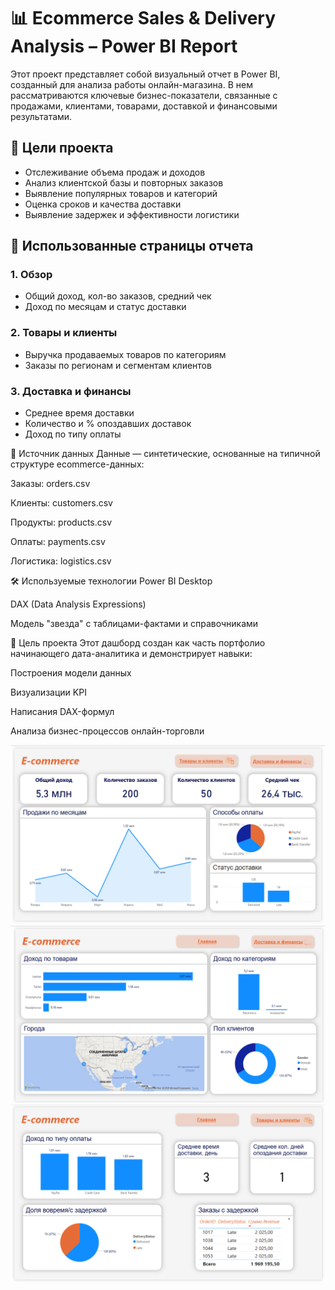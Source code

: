# 📊 Ecommerce Sales & Delivery Analysis – Power BI Report

Этот проект представляет собой визуальный отчет в Power BI, созданный для анализа работы онлайн-магазина. В нем рассматриваются ключевые бизнес-показатели, связанные с продажами, клиентами, товарами, доставкой и финансовыми результатами.


## 🧠 Цели проекта

- Отслеживание объема продаж и доходов
- Анализ клиентской базы и повторных заказов
- Выявление популярных товаров и категорий
- Оценка сроков и качества доставки
- Выявление задержек и эффективности логистики

## 📌 Использованные страницы отчета

### 1. **Обзор**
- Общий доход, кол-во заказов, средний чек
- Доход по месяцам и статус доставки

### 2. **Товары и клиенты**
- Выручка продаваемых товаров по категориям
- Заказы по регионам и сегментам клиентов

### 3. **Доставка и финансы**
- Среднее время доставки
- Количество и % опоздавших доставок
- Доход по типу оплаты

📂 Источник данных
Данные — синтетические, основанные на типичной структуре ecommerce-данных:

Заказы: orders.csv

Клиенты: customers.csv

Продукты: products.csv

Оплаты: payments.csv

Логистика: logistics.csv

🛠 Используемые технологии
Power BI Desktop

DAX (Data Analysis Expressions)

Модель "звезда" с таблицами-фактами и справочниками

💼 Цель проекта
Этот дашборд создан как часть портфолио начинающего дата-аналитика и демонстрирует навыки:

Построения модели данных

Визуализации KPI

Написания DAX-формул

Анализа бизнес-процессов онлайн-торговли


![Dashboard](https://github.com/gul-mira/powerbi-ecommerce--report/blob/main/%D0%9E%D0%B1%D0%B7%D0%BE%D1%80.png)
![Dashboard](https://github.com/gul-mira/powerbi-ecommerce--report/blob/main/%D0%A2%D0%BE%D0%B2%D0%B0%D1%80%D1%8B%20%D0%B8%20%D0%BA%D0%BB%D0%B8%D0%B5%D0%BD%D1%82%D1%8B.png)
![Dashboard](https://github.com/gul-mira/powerbi-ecommerce--report/blob/main/%D0%94%D0%BE%D1%81%D1%82%D0%B0%D0%B2%D0%BA%D0%B0%20%D0%B8%20%D1%84%D0%B8%D0%BD%D0%B0%D0%BD%D1%81%D1%8B.png)
